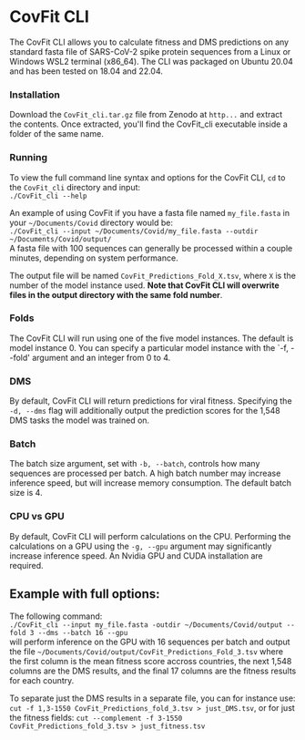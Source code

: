 # CovFit CLI
The CovFit CLI allows you to calculate fitness and DMS predictions on any standard fasta file of SARS-CoV-2 spike protein sequences from a Linux or Windows WSL2 terminal (x86_64). The CLI was packaged on Ubuntu 20.04 and has been tested on 18.04 and 22.04.

### Installation
Download the `CovFit_cli.tar.gz` file from Zenodo at `http...` and extract the contents.
Once extracted, you'll find the CovFit_cli executable inside a folder of the same name.

### Running
To view the full command line syntax and options for the CovFit CLI, `cd` to the `CovFit_cli` directory and input:<br>
`./CovFit_cli --help`

An example of using CovFit if you have a fasta file named `my_file.fasta` in your `~/Documents/Covid` directory would be:<br>
`./CovFit_cli --input ~/Documents/Covid/my_file.fasta --outdir ~/Documents/Covid/output/`<br>
A fasta file with 100 sequences can generally be processed within a couple minutes, depending on system performance. 

The output file will be named `CovFit_Predictions_Fold_X.tsv`, where `X` is the number of the model instance used. **Note that CovFit CLI will overwrite files in the output directory with the same fold number**. 

### Folds
The CovFit CLI will run using one of the five model instances. The default is model instance 0. You can specify a particular model instance with the `-f, --fold' argument and an integer from 0 to 4.   

### DMS
By default, CovFit CLI will return predictions for viral fitness. Specifying the `-d, --dms` flag will additionally output the prediction scores for the 1,548 DMS tasks the model was trained on. 

### Batch
The batch size argument, set with `-b, --batch`, controls how many sequences are processed per batch. A high batch number may increase inference speed, but will increase memory consumption. The default batch size is 4.

### CPU vs GPU
By default, CovFit CLI will perform calculations on the CPU. Performing the calculations on a GPU using the `-g, --gpu` argument may significantly increase inference speed. An Nvidia GPU and CUDA installation are required. 

## Example with full options:
The following command:<br>
`./CovFit_cli --input my_file.fasta -outdir ~/Documents/Covid/output --fold 3 --dms --batch 16 --gpu` <br>
will perform inference on the GPU with 16 sequences per batch and output the file `~/Documents/Covid/output/CovFit_Predictions_Fold_3.tsv` where the first column is the mean fitness score accross countries, the next 1,548 columns are the DMS results, and the final 17 columns are the fitness results for each country.

To separate just the DMS results in a separate file, you can for instance use: `cut -f 1,3-1550 CovFit_Predictions_fold_3.tsv > just_DMS.tsv`, or for just the fitness fields: `cut --complement -f 3-1550 CovFit_Predictions_fold_3.tsv > just_fitness.tsv` 


